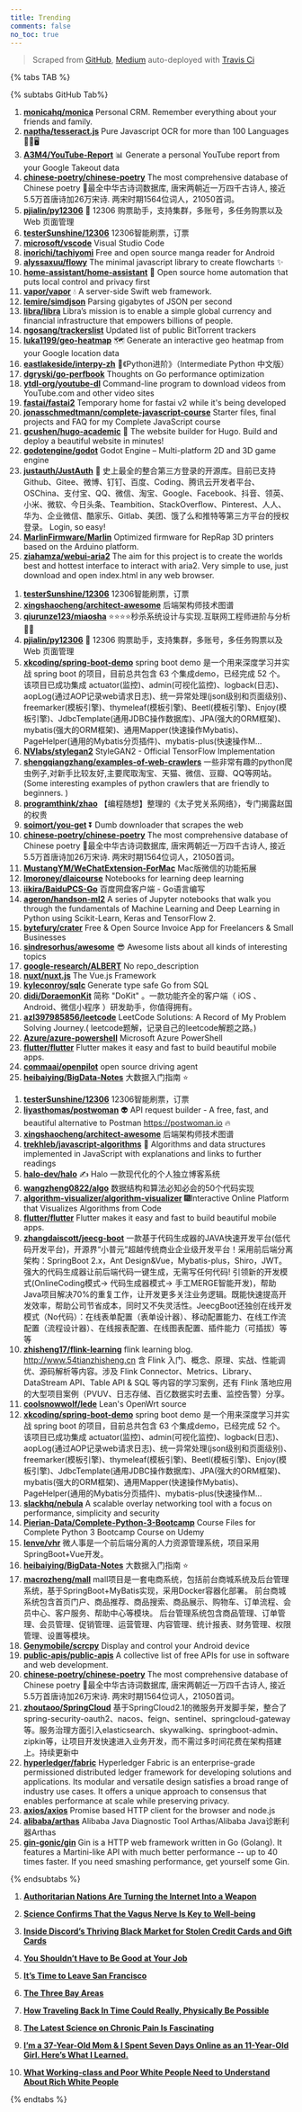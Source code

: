```yaml
---
title: Trending
comments: false
no_toc: true
---
```


> Scraped from [GitHub](https://github.com/trending), [Medium](https://medium.com/topic/popular)
auto-deployed with [Travis Ci](https://travis-ci.org/)

{% tabs TAB %}
<!-- tab GitHub -->
{% subtabs GitHub Tab%}
<!-- tab Daily -->
1. [**monicahq/monica**](https://github.com/monicahq/monica)
Personal CRM. Remember everything about your friends and family.
2. [**naptha/tesseract.js**](https://github.com/naptha/tesseract.js)
Pure Javascript OCR for more than 100 Languages 📖🎉🖥
3. [**A3M4/YouTube-Report**](https://github.com/A3M4/YouTube-Report)
📊 Generate a personal YouTube report from your Google Takeout data
4. [**chinese-poetry/chinese-poetry**](https://github.com/chinese-poetry/chinese-poetry)
The most comprehensive database of Chinese poetry 🧶最全中华古诗词数据库, 唐宋两朝近一万四千古诗人, 接近5.5万首唐诗加26万宋诗. 两宋时期1564位词人，21050首词。
5. [**pjialin/py12306**](https://github.com/pjialin/py12306)
🚂 12306 购票助手，支持集群，多账号，多任务购票以及 Web 页面管理
6. [**testerSunshine/12306**](https://github.com/testerSunshine/12306)
12306智能刷票，订票
7. [**microsoft/vscode**](https://github.com/microsoft/vscode)
Visual Studio Code
8. [**inorichi/tachiyomi**](https://github.com/inorichi/tachiyomi)
Free and open source manga reader for Android
9. [**alyssaxuu/flowy**](https://github.com/alyssaxuu/flowy)
The minimal javascript library to create flowcharts ✨
10. [**home-assistant/home-assistant**](https://github.com/home-assistant/home-assistant)
🏡 Open source home automation that puts local control and privacy first
11. [**vapor/vapor**](https://github.com/vapor/vapor)
💧 A server-side Swift web framework.
12. [**lemire/simdjson**](https://github.com/lemire/simdjson)
Parsing gigabytes of JSON per second
13. [**libra/libra**](https://github.com/libra/libra)
Libra’s mission is to enable a simple global currency and financial infrastructure that empowers billions of people.
14. [**ngosang/trackerslist**](https://github.com/ngosang/trackerslist)
Updated list of public BitTorrent trackers
15. [**luka1199/geo-heatmap**](https://github.com/luka1199/geo-heatmap)
🗺 Generate an interactive geo heatmap from your Google location data
16. [**eastlakeside/interpy-zh**](https://github.com/eastlakeside/interpy-zh)
📘《Python进阶》（Intermediate Python 中文版）
17. [**dgryski/go-perfbook**](https://github.com/dgryski/go-perfbook)
Thoughts on Go performance optimization
18. [**ytdl-org/youtube-dl**](https://github.com/ytdl-org/youtube-dl)
Command-line program to download videos from YouTube.com and other video sites
19. [**fastai/fastai2**](https://github.com/fastai/fastai2)
Temporary home for fastai v2 while it's being developed
20. [**jonasschmedtmann/complete-javascript-course**](https://github.com/jonasschmedtmann/complete-javascript-course)
Starter files, final projects and FAQ for my Complete JavaScript course
21. [**gcushen/hugo-academic**](https://github.com/gcushen/hugo-academic)
📝 The website builder for Hugo. Build and deploy a beautiful website in minutes!
22. [**godotengine/godot**](https://github.com/godotengine/godot)
Godot Engine – Multi-platform 2D and 3D game engine
23. [**justauth/JustAuth**](https://github.com/justauth/JustAuth)
💯 史上最全的整合第三方登录的开源库。目前已支持Github、Gitee、微博、钉钉、百度、Coding、腾讯云开发者平台、OSChina、支付宝、QQ、微信、淘宝、Google、Facebook、抖音、领英、小米、微软、今日头条、Teambition、StackOverflow、Pinterest、人人、华为、企业微信、酷家乐、Gitlab、美团、饿了么和推特等第三方平台的授权登录。 Login, so easy!
24. [**MarlinFirmware/Marlin**](https://github.com/MarlinFirmware/Marlin)
Optimized firmware for RepRap 3D printers based on the Arduino platform.
25. [**ziahamza/webui-aria2**](https://github.com/ziahamza/webui-aria2)
The aim for this project is to create the worlds best and hottest interface to interact with aria2. Very simple to use, just download and open index.html in any web browser.
<!-- endtab -->
<!-- tab Weekly -->
1. [**testerSunshine/12306**](https://github.com/testerSunshine/12306)
12306智能刷票，订票
2. [**xingshaocheng/architect-awesome**](https://github.com/xingshaocheng/architect-awesome)
后端架构师技术图谱
3. [**qiurunze123/miaosha**](https://github.com/qiurunze123/miaosha)
⭐⭐⭐⭐秒杀系统设计与实现.互联网工程师进阶与分析🙋🐓
4. [**pjialin/py12306**](https://github.com/pjialin/py12306)
🚂 12306 购票助手，支持集群，多账号，多任务购票以及 Web 页面管理
5. [**xkcoding/spring-boot-demo**](https://github.com/xkcoding/spring-boot-demo)
spring boot demo 是一个用来深度学习并实战 spring boot 的项目，目前总共包含 63 个集成demo，已经完成 52 个。 该项目已成功集成 actuator(监控)、admin(可视化监控)、logback(日志)、aopLog(通过AOP记录web请求日志)、统一异常处理(json级别和页面级别)、freemarker(模板引擎)、thymeleaf(模板引擎)、Beetl(模板引擎)、Enjoy(模板引擎)、JdbcTemplate(通用JDBC操作数据库)、JPA(强大的ORM框架)、mybatis(强大的ORM框架)、通用Mapper(快速操作Mybatis)、PageHelper(通用的Mybatis分页插件)、mybatis-plus(快速操作M…
6. [**NVlabs/stylegan2**](https://github.com/NVlabs/stylegan2)
StyleGAN2 - Official TensorFlow Implementation
7. [**shengqiangzhang/examples-of-web-crawlers**](https://github.com/shengqiangzhang/examples-of-web-crawlers)
一些非常有趣的python爬虫例子,对新手比较友好,主要爬取淘宝、天猫、微信、豆瓣、QQ等网站。(Some interesting examples of python crawlers that are friendly to beginners. )
8. [**programthink/zhao**](https://github.com/programthink/zhao)
【编程随想】整理的《太子党关系网络》，专门揭露赵国的权贵
9. [**soimort/you-get**](https://github.com/soimort/you-get)
⏬ Dumb downloader that scrapes the web
10. [**chinese-poetry/chinese-poetry**](https://github.com/chinese-poetry/chinese-poetry)
The most comprehensive database of Chinese poetry 🧶最全中华古诗词数据库, 唐宋两朝近一万四千古诗人, 接近5.5万首唐诗加26万宋诗. 两宋时期1564位词人，21050首词。
11. [**MustangYM/WeChatExtension-ForMac**](https://github.com/MustangYM/WeChatExtension-ForMac)
Mac版微信的功能拓展
12. [**lmoroney/dlaicourse**](https://github.com/lmoroney/dlaicourse)
Notebooks for learning deep learning
13. [**iikira/BaiduPCS-Go**](https://github.com/iikira/BaiduPCS-Go)
百度网盘客户端 - Go语言编写
14. [**ageron/handson-ml2**](https://github.com/ageron/handson-ml2)
A series of Jupyter notebooks that walk you through the fundamentals of Machine Learning and Deep Learning in Python using Scikit-Learn, Keras and TensorFlow 2.
15. [**bytefury/crater**](https://github.com/bytefury/crater)
Free & Open Source Invoice App for Freelancers & Small Businesses
16. [**sindresorhus/awesome**](https://github.com/sindresorhus/awesome)
😎 Awesome lists about all kinds of interesting topics
17. [**google-research/ALBERT**](https://github.com/google-research/ALBERT)
No repo_description
18. [**nuxt/nuxt.js**](https://github.com/nuxt/nuxt.js)
The Vue.js Framework
19. [**kyleconroy/sqlc**](https://github.com/kyleconroy/sqlc)
Generate type safe Go from SQL
20. [**didi/DoraemonKit**](https://github.com/didi/DoraemonKit)
简称 "DoKit" 。一款功能齐全的客户端（ iOS 、Android、微信小程序 ）研发助手，你值得拥有。
21. [**azl397985856/leetcode**](https://github.com/azl397985856/leetcode)
LeetCode Solutions: A Record of My Problem Solving Journey.( leetcode题解，记录自己的leetcode解题之路。)
22. [**Azure/azure-powershell**](https://github.com/Azure/azure-powershell)
Microsoft Azure PowerShell
23. [**flutter/flutter**](https://github.com/flutter/flutter)
Flutter makes it easy and fast to build beautiful mobile apps.
24. [**commaai/openpilot**](https://github.com/commaai/openpilot)
open source driving agent
25. [**heibaiying/BigData-Notes**](https://github.com/heibaiying/BigData-Notes)
大数据入门指南 ⭐️
<!-- endtab -->
<!-- tab Monthly -->
1. [**testerSunshine/12306**](https://github.com/testerSunshine/12306)
12306智能刷票，订票
2. [**liyasthomas/postwoman**](https://github.com/liyasthomas/postwoman)
👽 API request builder - A free, fast, and beautiful alternative to Postman https://postwoman.io 🔥
3. [**xingshaocheng/architect-awesome**](https://github.com/xingshaocheng/architect-awesome)
后端架构师技术图谱
4. [**trekhleb/javascript-algorithms**](https://github.com/trekhleb/javascript-algorithms)
📝 Algorithms and data structures implemented in JavaScript with explanations and links to further readings
5. [**halo-dev/halo**](https://github.com/halo-dev/halo)
✍ Halo 一款现代化的个人独立博客系统
6. [**wangzheng0822/algo**](https://github.com/wangzheng0822/algo)
数据结构和算法必知必会的50个代码实现
7. [**algorithm-visualizer/algorithm-visualizer**](https://github.com/algorithm-visualizer/algorithm-visualizer)
🎆Interactive Online Platform that Visualizes Algorithms from Code
8. [**flutter/flutter**](https://github.com/flutter/flutter)
Flutter makes it easy and fast to build beautiful mobile apps.
9. [**zhangdaiscott/jeecg-boot**](https://github.com/zhangdaiscott/jeecg-boot)
一款基于代码生成器的JAVA快速开发平台(低代码开发平台)，开源界“小普元”超越传统商业企业级开发平台！采用前后端分离架构：SpringBoot 2.x，Ant Design&Vue，Mybatis-plus，Shiro，JWT。强大的代码生成器让前后端代码一键生成，无需写任何代码! 引领新的开发模式(OnlineCoding模式-> 代码生成器模式-> 手工MERGE智能开发)，帮助Java项目解决70%的重复工作，让开发更多关注业务逻辑。既能快速提高开发效率，帮助公司节省成本，同时又不失灵活性。JeecgBoot还独创在线开发模式（No代码）：在线表单配置（表单设计器）、移动配置能力、在线工作流配置（流程设计器）、在线报表配置、在线图表配置、插件能力（可插拔）等等
10. [**zhisheng17/flink-learning**](https://github.com/zhisheng17/flink-learning)
flink learning blog. http://www.54tianzhisheng.cn 含 Flink 入门、概念、原理、实战、性能调优、源码解析等内容。涉及 Flink Connector、Metrics、Library、DataStream API、Table API & SQL 等内容的学习案例，还有 Flink 落地应用的大型项目案例（PVUV、日志存储、百亿数据实时去重、监控告警）分享。
11. [**coolsnowwolf/lede**](https://github.com/coolsnowwolf/lede)
Lean's OpenWrt source
12. [**xkcoding/spring-boot-demo**](https://github.com/xkcoding/spring-boot-demo)
spring boot demo 是一个用来深度学习并实战 spring boot 的项目，目前总共包含 63 个集成demo，已经完成 52 个。 该项目已成功集成 actuator(监控)、admin(可视化监控)、logback(日志)、aopLog(通过AOP记录web请求日志)、统一异常处理(json级别和页面级别)、freemarker(模板引擎)、thymeleaf(模板引擎)、Beetl(模板引擎)、Enjoy(模板引擎)、JdbcTemplate(通用JDBC操作数据库)、JPA(强大的ORM框架)、mybatis(强大的ORM框架)、通用Mapper(快速操作Mybatis)、PageHelper(通用的Mybatis分页插件)、mybatis-plus(快速操作M…
13. [**slackhq/nebula**](https://github.com/slackhq/nebula)
A scalable overlay networking tool with a focus on performance, simplicity and security
14. [**Pierian-Data/Complete-Python-3-Bootcamp**](https://github.com/Pierian-Data/Complete-Python-3-Bootcamp)
Course Files for Complete Python 3 Bootcamp Course on Udemy
15. [**lenve/vhr**](https://github.com/lenve/vhr)
微人事是一个前后端分离的人力资源管理系统，项目采用SpringBoot+Vue开发。
16. [**heibaiying/BigData-Notes**](https://github.com/heibaiying/BigData-Notes)
大数据入门指南 ⭐️
17. [**macrozheng/mall**](https://github.com/macrozheng/mall)
mall项目是一套电商系统，包括前台商城系统及后台管理系统，基于SpringBoot+MyBatis实现，采用Docker容器化部署。 前台商城系统包含首页门户、商品推荐、商品搜索、商品展示、购物车、订单流程、会员中心、客户服务、帮助中心等模块。 后台管理系统包含商品管理、订单管理、会员管理、促销管理、运营管理、内容管理、统计报表、财务管理、权限管理、设置等模块。
18. [**Genymobile/scrcpy**](https://github.com/Genymobile/scrcpy)
Display and control your Android device
19. [**public-apis/public-apis**](https://github.com/public-apis/public-apis)
A collective list of free APIs for use in software and web development.
20. [**chinese-poetry/chinese-poetry**](https://github.com/chinese-poetry/chinese-poetry)
The most comprehensive database of Chinese poetry 🧶最全中华古诗词数据库, 唐宋两朝近一万四千古诗人, 接近5.5万首唐诗加26万宋诗. 两宋时期1564位词人，21050首词。
21. [**zhoutaoo/SpringCloud**](https://github.com/zhoutaoo/SpringCloud)
基于SpringCloud2.1的微服务开发脚手架，整合了spring-security-oauth2、nacos、feign、sentinel、springcloud-gateway等。服务治理方面引入elasticsearch、skywalking、springboot-admin、zipkin等，让项目开发快速进入业务开发，而不需过多时间花费在架构搭建上。持续更新中
22. [**hyperledger/fabric**](https://github.com/hyperledger/fabric)
Hyperledger Fabric is an enterprise-grade permissioned distributed ledger framework for developing solutions and applications. Its modular and versatile design satisfies a broad range of industry use cases. It offers a unique approach to consensus that enables performance at scale while preserving privacy.
23. [**axios/axios**](https://github.com/axios/axios)
Promise based HTTP client for the browser and node.js
24. [**alibaba/arthas**](https://github.com/alibaba/arthas)
Alibaba Java Diagnostic Tool Arthas/Alibaba Java诊断利器Arthas
25. [**gin-gonic/gin**](https://github.com/gin-gonic/gin)
Gin is a HTTP web framework written in Go (Golang). It features a Martini-like API with much better performance -- up to 40 times faster. If you need smashing performance, get yourself some Gin.
<!-- endtab -->
{% endsubtabs %}
<!-- endtab --><!-- tab Medium -->
1. [**Authoritarian Nations Are Turning the Internet Into a Weapon**](https://onezero.medium.com/authoritarian-nations-are-turning-the-internet-into-a-weapon-10119d4e9992?source=topic_page---------------------------20)

2. [**Science Confirms That the Vagus Nerve Is Key to Well-being**](https://elemental.medium.com/science-confirms-that-the-vagus-nerve-is-key-to-well-being-c23fab90e211?source=topic_page---------0------------------1)

3. [**Inside Discord’s Thriving Black Market for Stolen Credit Cards and Gift Cards**](https://onezero.medium.com/inside-discords-thriving-black-market-for-stolen-credit-cards-and-gift-cards-323be0256586?source=topic_page---------1------------------1)

4. [**You Shouldn’t Have to Be Good at Your Job**](https://gen.medium.com/you-shouldnt-have-to-be-good-at-your-job-cb9dff706d7d?source=topic_page---------2------------------1)

5. [**It’s Time to Leave San Francisco**](https://thebolditalic.com/its-time-to-leave-san-francisco-2a5a74f42433?source=topic_page---------4------------------1)

6. [**The Three Bay Areas**](https://thebolditalic.com/the-three-bay-areas-b09aa2c4d727?source=topic_page---------5------------------1)

7. [**How Traveling Back In Time Could Really, Physically Be Possible**](https://medium.com/starts-with-a-bang/how-traveling-back-in-time-could-really-physically-be-possible-b212517d01c9?source=topic_page---------6------------------1)

8. [**The Latest Science on Chronic Pain Is Fascinating**](https://elemental.medium.com/the-latest-science-on-chronic-pain-is-fascinating-abb02370692c?source=topic_page---------7------------------1)

9. [**I’m a 37-Year-Old Mom & I Spent Seven Days Online as an 11-Year-Old Girl. Here’s What I Learned.**](https://medium.com/@sloane_ryan/im-a-37-year-old-mom-i-spent-seven-days-online-as-an-11-year-old-girl-here-s-what-i-learned-9825e81c8e7d?source=topic_page---------8------------------1)

10. [**What Working-class and Poor White People Need to Understand About Rich White People**](https://medium.com/@jonnaivin/what-working-class-and-poor-white-people-need-to-understand-about-rich-white-people-44157a370c8f?source=topic_page---------9------------------1)

<!-- endtab -->
{% endtabs %}
